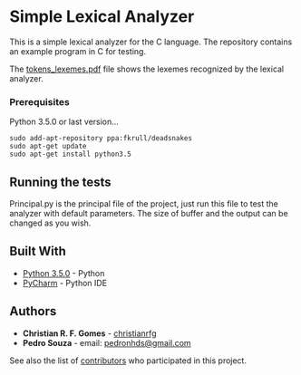 # Simple Lexical Analyzer

This is a simple lexical analyzer for the C language. The repository contains an example program in C for testing.

The [tokens_lexemes.pdf](https://github.com/christianrfg/lexical-analyzer/blob/master/tokens_lexemes.pdf) file shows the lexemes recognized by the lexical analyzer.

### Prerequisites

Python 3.5.0 or last version...
```
sudo add-apt-repository ppa:fkrull/deadsnakes
sudo apt-get update
sudo apt-get install python3.5
```

## Running the tests

Principal.py is the principal file of the project, just run this file to test the analyzer with default parameters.
The size of buffer and the output can be changed as you wish.

## Built With

* [Python 3.5.0](https://www.python.org/downloads/release/python-350/) - Python
* [PyCharm](https://www.jetbrains.com/pycharm/) - Python IDE

## Authors

* **Christian R. F. Gomes** - [christianrfg](https://github.com/christianrfg)
* **Pedro Souza** - email: pedronhds@gmail.com

See also the list of [contributors](https://github.com/christianrfg/lexical-analyzer/graphs/contributors) who participated in this project.
